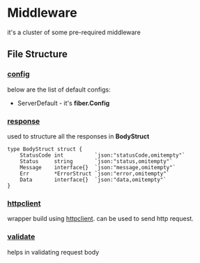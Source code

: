 # Middleware

it's a cluster of some pre-required middleware
## File Structure

### [config](config/)

below are the list of default configs:

- ServerDefault - it's **fiber.Config**
### [response](libs/response)

used to structure all the responses in **BodyStruct**

```
type BodyStruct struct {
	StatusCode int          `json:"statusCode,omitempty"`
	Status     string       `json:"status,omitempty"`
	Message    interface{}  `json:"message,omitempty"`
	Err        *ErrorStruct `json:"error,omitempty"`
	Data       interface{}  `json:"data,omitempty"`
}
```

### [httpclient](libs/httpclient)

wrapper build using [httpclient](https://github.com/rohanraj7316/httpclient). can be used to send http request.

### [validate](libs/validate)

helps in validating request body
